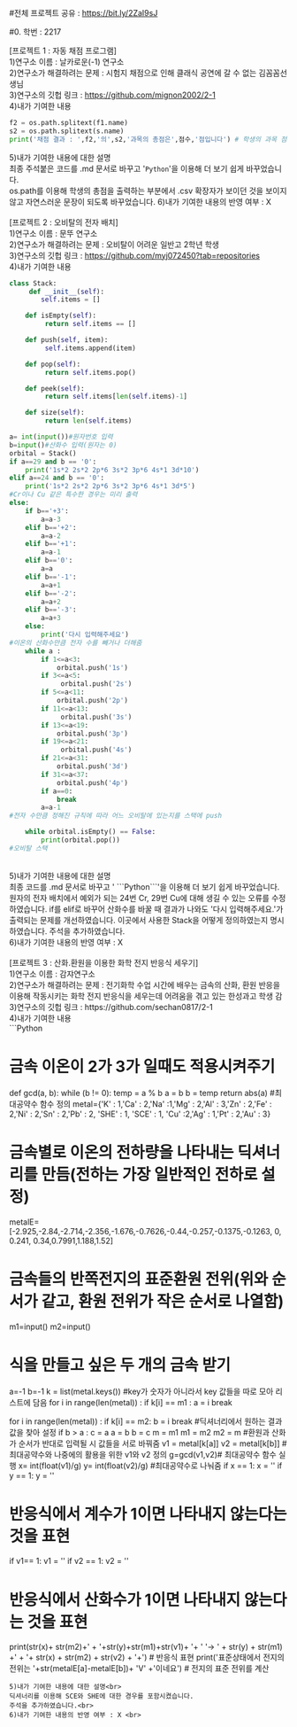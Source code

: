 #전체 프로젝트 공유 : https://bit.ly/2ZaI9sJ <br>

#0. 학번 : 2217<br>

[프로젝트 1 : 자동 채점 프로그램]<br>
1)연구소 이름 : 날카로운(-1) 연구소<br>
2)연구소가 해결하려는 문제 : 시험지 채점으로 인해 클래식 공연에 갈 수 없는 김꼼꼼선생님<br>
3)연구소의 깃헙 링크 : https://github.com/mignon2002/2-1<br>
4)내가 기여한 내용<br>
```Python
f2 = os.path.splitext(f1.name)
s2 = os.path.splitext(s.name)
print('채점 결과 : ',f2,'의',s2,'과목의 총점은',점수,'점입니다') # 학생의 과목 점수를 출력
```
5)내가 기여한 내용에 대한 설명<br>
 최종 주석붙은 코드를 .md 문서로 바꾸고 '```Python```'을 이용해 더 보기 쉽게 바꾸었습니다.<br>
 os.path를 이용해 학생의 총점을 출력하는 부분에서 .csv 확장자가 보이던 것을 보이지 않고 자연스러운 문장이 되도록 바꾸었습니다.
6)내가 기여한 내용의 반영 여부 : X<br>
<br>
[프로젝트 2 : 오비탈의 전자 배치]<br>
1)연구소 이름 : 문뚜 연구소<br>
2)연구소가 해결하려는 문제 : 오비탈이 어려운 일반고 2학년 학생<br>
3)연구소의 깃헙 링크 : https://github.com/myj072450?tab=repositories<br>
4)내가 기여한 내용<br>
```Python
class Stack:
     def __init__(self):
        self.items = []

    def isEmpty(self):
         return self.items == []

    def push(self, item):
         self.items.append(item)

    def pop(self):
         return self.items.pop()

    def peek(self):
         return self.items[len(self.items)-1]

    def size(self):
         return len(self.items)
```
```Python
a= int(input())#원자번호 입력
b=input()#산화수 입력(원자는 0)
orbital = Stack()
if a==29 and b == '0':
    print('1s*2 2s*2 2p*6 3s*2 3p*6 4s*1 3d*10')
elif a==24 and b == '0':
    print('1s*2 2s*2 2p*6 3s*2 3p*6 4s*1 3d*5')
#Cr이나 Cu 같은 특수한 경우는 미리 출력
else:
    if b=='+3':
        a=a-3
    elif b=='+2':
        a=a-2
    elif b=='+1':
        a=a-1
    elif b=='0':
        a=a
    elif b=='-1':
        a=a+1
    elif b=='-2':
        a=a+2
    elif b=='-3':
        a=a+3
    else: 
        print('다시 입력해주세요')
#이온의 산화수만큼 전자 수를 빼거나 더해줌
    while a :
        if 1<=a<3:
            orbital.push('1s')
        if 3<=a<5:
             orbital.push('2s')
        if 5<=a<11:
            orbital.push('2p')
        if 11<=a<13:
             orbital.push('3s')
        if 13<=a<19:
            orbital.push('3p')
        if 19<=a<21:
             orbital.push('4s')
        if 21<=a<31:
            orbital.push('3d')
        if 31<=a<37:
            orbital.push('4p')
        if a==0:
            break
        a=a-1
#전자 수만큼 정해진 규칙에 따라 어느 오비탈에 있는지를 스택에 push

    while orbital.isEmpty() == False:
        print(orbital.pop())
#오비탈 스택 
```
<br>
5)내가 기여한 내용에 대한 설명<br>
최종 코드를 .md 문서로 바꾸고 ' ```Python```'을 이용해 더 보기 쉽게 바꾸었습니다.
원자의 전자 배치에서 예외가 되는 24번 Cr, 29번 Cu에 대해 생길 수 있는 오류를 수정하였습니다.
if를 elif로 바꾸어 산화수를 바꿀 때 결과가 나와도 '다시 입력해주세요.'가 출력되는 문제를 개선하였습니다.
이곳에서 사용한 Stack을 어떻게 정의하였는지 명시하였습니다.
주석을 추가하였습니다.
<br>
6)내가 기여한 내용의 반영 여부 : X<br>
<br>
[프로젝트 3 : 산화.환원을 이용한 화학 전지 반응식 세우기]<br>
1)연구소 이름 : 감쟈연구소<br>
2)연구소가 해결하려는 문제 : 전기화학 수업 시간에 배우는 금속의 산화, 환원 반응을 이용해 작동시키는 화학 전지 반응식을 세우는데 어려움을 겪고 있는 한성과고 학생 감<br>
3)연구소의 깃헙 링크 : https://github.com/sechan0817/2-1<br>
4)내가 기여한 내용<br>
```Python

# 금속 이온이 2가 3가 일때도 적용시켜주기
def gcd(a, b):
    while (b != 0):
        temp = a % b
        a = b
        b = temp
    return abs(a)
#최대공약수 함수 정의
metal={'K' : 1,'Ca' : 2,'Na' :1,'Mg' : 2,'Al' : 3,'Zn' : 2,'Fe' : 2,'Ni' : 2,'Sn' : 2,'Pb' : 2, 'SHE' : 1, 'SCE' : 1, 'Cu' :2,'Ag' : 1,'Pt' : 2,'Au' : 3} 
# 금속별로 이온의 전하량을 나타내는 딕셔너리를 만듬(전하는 가장 일반적인 전하로 설정)
metalE=[-2.925,-2.84,-2.714,-2.356,-1.676,-0.7626,-0.44,-0.257,-0.1375,-0.1263, 0, 0.241, 0.34,0.7991,1.188,1.52]
# 금속들의 반쪽전지의 표준환원 전위(위와 순서가 같고, 환원 전위가 작은 순서로 나열함)
m1=input()
m2=input()
# 식을 만들고 싶은 두 개의 금속 받기
a=-1
b=-1
k = list(metal.keys())
#key가 숫자가 아니라서 key 값들을 따로 모아 리스트에 담음
for i in range(len(metal)) :
    if k[i] == m1 :
        a = i
        break

for i in range(len(metal)) :
    if k[i] == m2:
        b = i
        break
#딕셔너리에서 원하는 결과값을 찾아 설정
if b > a :
    c = a
    a = b
    b = c
    m = m1
    m1 = m2
    m2 = m
#환원과 산화가 순서가 반대로 입력될 시 값들을 서로 바꿔줌
v1 = metal[k[a]]
v2 = metal[k[b]]
#최대공약수와 나중에의 활용을 위한 v1와 v2 정의
g=gcd(v1,v2)# 최대공약수 함수 실행
x= int(float(v1)/g)
y= int(float(v2)/g)
#최대공약수로 나눠줌
if x == 1:
    x = ''
if y == 1:
    y = ''
# 반응식에서 계수가 1이면 나타내지 않는다는 것을 표현
if v1== 1:
    v1 = ''
if v2 == 1:
    v2 = ''
# 반응식에서 산화수가 1이면 나타내지 않는다는 것을 표현
print(str(x)+ str(m2)+' + '+str(y)+str(m1)+str(v1)+ '+ ' '-> ' + str(y) + str(m1) +' + '+ str(x) + str(m2) + str(v2) + '+') # 반응식 표현
print('표준상태에서 전지의 전위는 '+str(metalE[a]-metalE[b])+ 'V' +'이네요') # 전지의 표준 전위를 계산
```
5)내가 기여한 내용에 대한 설명<br>
딕셔너리를 이용해 SCE와 SHE에 대한 경우를 포함시켰습니다.
주석을 추가하였습니다.<br>
6)내가 기여한 내용의 반영 여부 : X <br>
